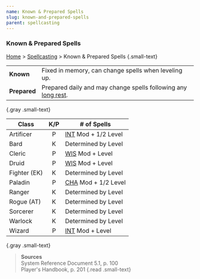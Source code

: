 ```yaml
---
name: Known & Prepared Spells
slug: known-and-prepared-spells
parent: spellcasting
---
```

### Known & Prepared Spells
[Home](dm-operations-center) > [Spellcasting](spellcasting) > Known & Prepared Spells {.small-text}

|||
|:-|:-|
| **Known**    | Fixed in memory, can change spells when leveling up. |
| **Prepared** | Prepared daily and may change spells following any [long rest](long-rest). |
{.gray .small-text}

| Class        | K/P | # of Spells               |
| ------------ | :-: | ------------------------- |
| Artificer    |  P  | [INT](INTELLIGENCE) Mod + 1/2 Level       |
| Bard         |  K  | Determined by Level       |
| Cleric       |  P  | [WIS](Wisdom) Mod + Level |
| Druid        |  P  | [WIS](Wisdom) Mod + Level |
| Fighter (EK) |  K  | Determined by Level       |
| Paladin      |  P  | [CHA](CHARISMA) Mod + 1/2 Level       |
| Ranger       |  K  | Determined by Level       |
| Rogue (AT)   |  K  | Determined by Level       |
| Sorcerer     |  K  | Determined by Level       |
| Warlock      |  K  | Determined by Level       |
| Wizard       |  P  | [INT](INTELLIGENCE) Mod + Level           |
{.gray .small-text}

> **Sources** <br/>
> System Reference Document 5.1, p. 100<br/>
> Player's Handbook, p. 201
{.read .small-text}
